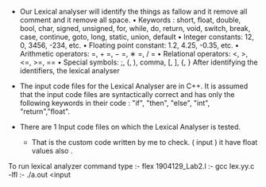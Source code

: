 - Our Lexical analyser will identify the things as fallow and it remove all comment and it remove all space.
• Keywords : short, float, double, bool, char, signed, unsigned, for, while,
do, return, void, switch, break, case, continue, goto, long, static, union,
default
• Integer constants: 12, 0, 3456, -234, etc.
• Floating point constant: 1.2, 4.25, -0.35, etc.
• Arithmetic operators: =, + =, − =, ∗ =, / =
• Relational operators: <, >, <=, >=, ==
• Special symbols: ;, (, ), comma, [, ], {, }
After identifying the identifiers, the lexical analyser
- The input code files for the Lexical Analyser are in C++. It is assumed that the input code files are syntactically correct
and has only the following keywords in their code : "if", "then", "else", "int", "return","float".

- There are 1 Input code files on which the Lexical Analyser is tested. 
    - That is the custom code written by me to check. ( input ) it have float values also .


To run lexical analyzer command type :- flex 1904129_Lab2.l
				     :- gcc lex.yy.c -lfl
				     :- ./a.out <input
